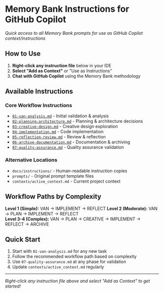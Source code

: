 # Memory Bank Instructions for GitHub Copilot

*Quick access to all Memory Bank prompts for use as GitHub Copilot context/instructions*

## How to Use

1. **Right-click any instruction file** below in your IDE
2. **Select "Add as Context"** or "Use as Instructions" 
3. **Chat with GitHub Copilot** using the Memory Bank methodology

## Available Instructions

### Core Workflow Instructions
- [`01-van-analysis.md`](.copilot/instructions/01-van-analysis.md) - Initial validation & analysis
- [`02-planning-architecture.md`](.copilot/instructions/02-planning-architecture.md) - Planning & architecture decisions
- [`03-creative-design.md`](.copilot/instructions/03-creative-design.md) - Creative design exploration
- [`04-implementation.md`](.copilot/instructions/04-implementation.md) - Code implementation
- [`05-reflection-review.md`](.copilot/instructions/05-reflection-review.md) - Review & reflection
- [`06-archive-documentation.md`](.copilot/instructions/06-archive-documentation.md) - Documentation & archiving
- [`07-quality-assurance.md`](.copilot/instructions/07-quality-assurance.md) - Quality assurance validation

### Alternative Locations
- `docs/instructions/` - Human-readable instruction copies
- `prompts/` - Original prompt template files
- `contexts/active_context.md` - Current project context

## Workflow Paths by Complexity

**Level 1 (Simple):** VAN → IMPLEMENT → REFLECT
**Level 2 (Moderate):** VAN → PLAN → IMPLEMENT → REFLECT  
**Level 3-4 (Complex):** VAN → PLAN → CREATIVE → IMPLEMENT → REFLECT → ARCHIVE

## Quick Start

1. Start with `01-van-analysis.md` for any new task
2. Follow the recommended workflow path based on complexity
3. Use `07-quality-assurance.md` at any phase for validation
4. Update `contexts/active_context.md` regularly

---
*Right-click any instruction file above and select "Add as Context" to get started!*
